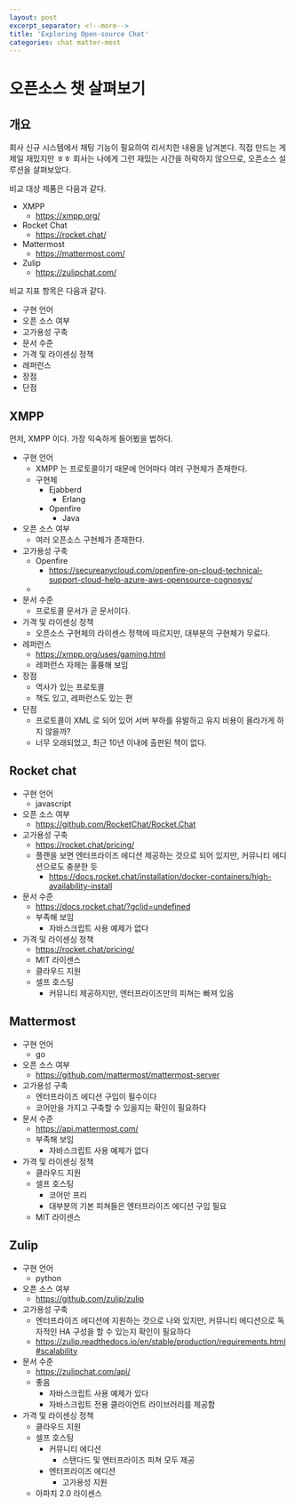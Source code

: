 ```yaml
---
layout: post
excerpt_separator: <!--more-->
title: 'Exploring Open-source Chat'
categories: chat matter-most
---
```


# 오픈소스 챗 살펴보기
## 개요

회사 신규 시스템에서 채팅 기능이 필요하여 리서치한 내용을 남겨본다. 직접 만드는 게 제일 재밌지만 ㅎㅎ 회사는 나에게 그런 재밌는 시간을 허락하지 않으므로, 
오픈소스 설루션을 살펴보았다. 
<!--more-->

비교 대상 제품은 다음과 같다.

* XMPP
    * https://xmpp.org/
* Rocket Chat
    * https://rocket.chat/
* Mattermost
    * https://mattermost.com/
* Zulip
    * https://zulipchat.com/
    
비교 지표 항목은 다음과 같다.

* 구현 언어
* 오픈 소스 여부
* 고가용성 구축
* 문서 수준
* 가격 및 라이센싱 정책
* 레퍼런스
* 장점
* 단점

## XMPP

먼저, XMPP 이다. 가장 익숙하게 들어뵜을 법하다.

* 구현 언어
    * XMPP 는 프로토콜이기 때문에 언어마다 여러 구현체가 존재한다.
    * 구현체
        * Ejabberd
            * Erlang
        * Openfire
            * Java
* 오픈 소스 여부
    * 여러 오픈소스 구현체가 존재한다.
* 고가용성 구축
    * Openfire
        * https://secureanycloud.com/openfire-on-cloud-technical-support-cloud-help-azure-aws-opensource-cognosys/
    * 
* 문서 수준
    * 프로토콜 문서가 곧 문서이다.
* 가격 및 라이센싱 정책
    * 오픈소스 구현체의 라이센스 정책에 따르지만, 대부분의 구현체가 무료다.
* 레퍼런스
    * https://xmpp.org/uses/gaming.html
    * 레퍼런스 자체는 훌륭해 보임
* 장점
    * 역사가 있는 프로토콜
    * 책도 있고, 레퍼런스도 있는 편
* 단점
    * 프로토콜이 XML 로 되어 있어 서버 부하를 유발하고 유지 비용이 올라가게 하지 않을까?
    * 너무 오래되었고, 최근 10년 이내에 출판된 책이 없다.

## Rocket chat

* 구현 언어
    * javascript
* 오픈 소스 여부
    * https://github.com/RocketChat/Rocket.Chat
* 고가용성 구축
    * https://rocket.chat/pricing/
    * 플랜을 보면 엔터프라이즈 에디션 제공하는 것으로 되어 있지만, 커뮤니티 에디션으로도 충분한 듯
        * https://docs.rocket.chat/installation/docker-containers/high-availability-install 
* 문서 수준
    * https://docs.rocket.chat/?gclid=undefined
    * 부족해 보임
        * 자바스크립트 사용 예제가 없다
* 가격 및 라이센싱 정책
    * https://rocket.chat/pricing/
    * MIT 라이센스
    * 클라우드 지원
    * 셀프 호스팅
        * 커뮤니티 제공하지만, 엔터프라이즈만의 피쳐는 빠져 있음

## Mattermost

* 구현 언어
    * go
* 오픈 소스 여부
    * https://github.com/mattermost/mattermost-server
* 고가용성 구축
    * 엔터프라이즈 에디션 구입이 필수이다
    * 코어만을 가지고 구축할 수 있을지는 확인이 필요하다
* 문서 수준
    * https://api.mattermost.com/
    * 부족해 보임
        * 자바스크립트 사용 예제가 없다
* 가격 및 라이센싱 정책
    * 클라우드 지원
    * 셀프 호스팅
        * 코어만 프리
        * 대부분의 기본 피쳐들은 엔터프라이즈 에디션 구입 필요
    * MIT 라이센스

## Zulip

* 구현 언어
    * python
* 오픈 소스 여부
    * https://github.com/zulip/zulip
* 고가용성 구축
    * 엔터프라이즈 에디션에 지원하는 것으로 나와 있지만, 커뮤니티 에디션으로 독자적인 HA 구성을 할 수 있는지 확인이 필요하다
    * https://zulip.readthedocs.io/en/stable/production/requirements.html#scalability
* 문서 수준
    * https://zulipchat.com/api/
    * 좋음
        * 자바스크립트 사용 예제가 있다
        * 자바스크립트 전용 클라이언트 라이브러리를 제공함
* 가격 및 라이센싱 정책
    * 클라우드 지원
    * 셀프 호스팅
        * 커뮤니티 에디션
            * 스탠다드 및 엔터프라이즈 피쳐 모두 제공
        * 엔터프라이즈 에디션
            * 고가용성 지원
    * 아파치 2.0 라이센스